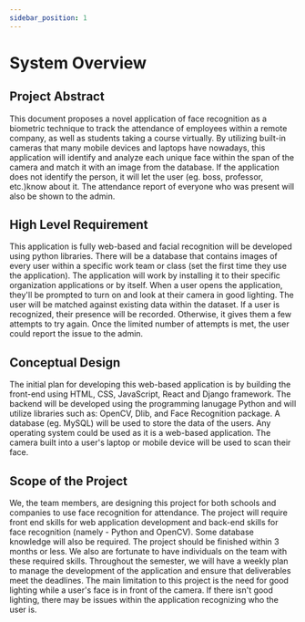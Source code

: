 ```yaml
---
sidebar_position: 1
---
```


# System Overview

## Project Abstract
This document proposes a novel application of face recognition as a biometric technique to track the attendance of employees within a remote company, as well as students taking a course virtually. By utilizing built-in cameras that many mobile devices and laptops have nowadays, this application will identify and analyze each unique face within the span of the camera and match it with an image from the database. If the application does not identify the person, it will let the user (eg. boss, professor, etc.)know about it. The attendance report of everyone who was present will also be shown to the admin.

## High Level Requirement
This application is fully web-based and facial recognition will be developed using python libraries. There will be a database that contains images of every user within a specific work team or class (set the first time they use the application). The application will work by installing it to their specific organization applications or by itself. When a user opens the application, they'll be prompted to turn on and look at their camera in good lighting. The user will be matched against existing data within the dataset. If a user is recognized, their presence will be recorded. Otherwise, it gives them a few attempts to try again. Once the limited number of attempts is met, the user could report the issue to the admin.

## Conceptual Design
The initial plan for developing this web-based application is by building the front-end using HTML, CSS, JavaScript, React and Django framework. The backend will be developed using the programming lanugage Python and will utilize libraries such as: OpenCV, Dlib, and Face Recognition package. A database (eg. MySQL) will be used to store the data of the users. Any operating system could be used as it is a web-based application. The camera built into a user's laptop or mobile device will be used to scan their face.

## Scope of the Project
We, the team members, are designing this project for both schools and companies to use face recognition for attendance. The project will require front end skills for web application development and back-end skills for face recognition (namely - Python and OpenCV). Some database knowledge will also be required. The project should be finished within 3 months or less. We also are fortunate to have individuals on the team with these required skills. Throughout the semester, we will have a weekly plan to manage the development of the application and ensure that deliverables meet the deadlines. The main limitation to this project is the need for good lighting while a user's face is in front of the camera. If there isn't good lighting, there may be issues within the application recognizing who the user is.
